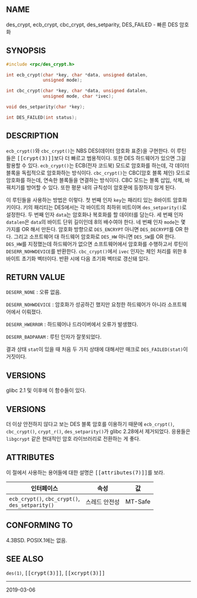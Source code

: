 ## NAME

des_crypt, ecb_crypt, cbc_crypt, des_setparity, DES_FAILED - 빠른 DES 암호화

## SYNOPSIS

```c
#include <rpc/des_crypt.h>

int ecb_crypt(char *key, char *data, unsigned datalen,
              unsigned mode);

int cbc_crypt(char *key, char *data, unsigned datalen,
              unsigned mode, char *ivec);

void des_setparity(char *key);

int DES_FAILED(int status);
```

## DESCRIPTION

`ecb_crypt()`와 `cbc_crypt()`는 NBS DES(데이터 암호화 표준)을 구현한다. 이 루틴들은 <tt>[[crypt(3)]]</tt>보다 더 빠르고 범용적이다. 또한 DES 하드웨어가 있으면 그걸 활용할 수 있다. `ecb_crypt()`는 ECB(전자 코드북) 모드로 암호화를 하는데, 각 데이터 블록을 독립적으로 암호화하는 방식이다. `cbc_crypt()`는 CBC(암호 블록 체인) 모드로 암호화를 하는데, 연속한 블록들을 연결하는 방식이다. CBC 모드는 블록 삽입, 삭제, 바꿔치기를 방어할 수 있다. 또한 평문 내의 규칙성이 암호문에 등장하지 않게 된다.

이 루틴들을 사용하는 방법은 이렇다. 첫 번째 인자 `key`는 패리티 있는 8바이트 암호화 키이다. 키의 패리티는 DES에서는 각 바이트의 최하위 비트이며 `des_setparity()`로 설정한다. 두 번째 인자 `data`는 암호화나 복호화를 할 데이터를 담는다. 세 번째 인자 `datalen`은 `data`의 바이트 단위 길이인데 8의 배수여야 한다. 네 번째 인자 `mode`는 몇 가지를 OR 해서 만든다. 암호화 방향으로 `DES_ENCRYPT` 아니면 `DES_DECRYPT`를 OR 한다. 그리고 소프트웨어 대 하드웨어 암호화로 `DES_HW` 아니면 `DES_SW`를 OR 한다. `DES_HW`를 지정했는데 하드웨어가 없으면 소프트웨어에서 암호화를 수행하고서 루틴이 `DESERR_NOHWDEVICE`를 반환한다. `cbc_crypt()`에서 `ivec` 인자는 체인 처리를 위한 8바이트 초기화 벡터이다. 반환 시에 다음 초기화 벡터로 갱신돼 있다.

## RETURN VALUE

`DESERR_NONE`
:   오류 없음.

`DESERR_NOHWDEVICE`
:   암호화가 성공하긴 했지만 요청한 하드웨어가 아니라 소프트웨어에서 이뤄졌다.

`DESERR_HWERROR`
:   하드웨어나 드라이버에서 오류가 발생했다.

`DESERR_BADPARAM`
:   루틴 인자가 잘못되었다.

결과 상태 `stat`이 있을 때 처음 두 가지 상태에 대해서만 매크로 `DES_FAILED(stat)`이 거짓이다.

## VERSIONS

glibc 2.1 및 이후에 이 함수들이 있다.

## VERSIONS

더 이상 안전하지 않다고 보는 DES 블록 암호를 이용하기 때문에 `ecb_crypt()`, `cbc_crypt()`, `crypt_r()`, `des_setparity()`가 glibc 2.28에서 제거되었다. 응용들은 `libgcrypt` 같은 현대적인 암호 라이브러리로 전환하는 게 좋다.

## ATTRIBUTES

이 절에서 사용하는 용어들에 대한 설명은 <tt>[[attributes(7)]]</tt>를 보라.

| 인터페이스 | 속성 | 값 |
| --- | --- | --- |
| `ecb_crypt()`, `cbc_crypt()`,<br>`des_setparity()` | 스레드 안전성 | MT-Safe |

## CONFORMING TO

4.3BSD. POSIX.1에는 없음.

## SEE ALSO

`des(1)`, <tt>[[crypt(3)]]</tt>, <tt>[[xcrypt(3)]]</tt>

----

2019-03-06
